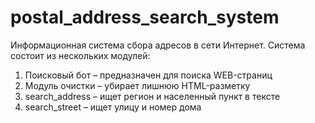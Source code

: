 # postal_address_search_system
Информационная система сбора адресов в сети Интернет.
Система состоит из нескольких модулей:
1) Поисковый бот – предназначен для поиска WEB-страниц
2) Модуль очистки – убирает лишнюю HTML-разметку
3) search_address – ищет регион и населенный пункт в тексте
4) search_street – ищет улицу и номер дома



